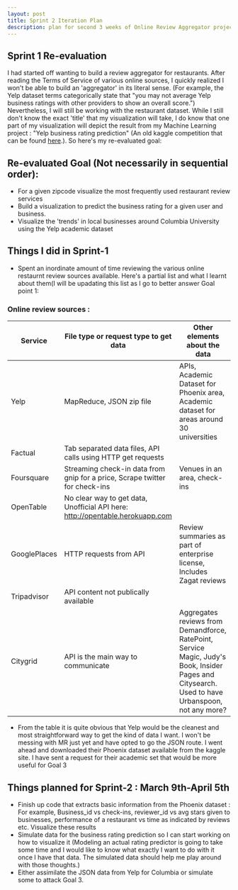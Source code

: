 ```yaml
---
layout: post
title: Sprint 2 Iteration Plan
description: plan for second 3 weeks of Online Review Aggregator project
--- 
```


## Sprint 1 Re-evaluation

I had started off wanting to build a review aggregator for restaurants. After reading the Terms of Service of various online sources, I quickly realized I won't be able to build an 'aggregator' in its literal sense. (For example, the Yelp dataset terms categorically state that "you may not average Yelp business ratings with other providers to show an overall score.")
Nevertheless, I will still be working with the restaurant dataset. While I still don't know the exact 'title' that my visualization will take, I do know that one part of my visualization will depict the result from my Machine Learning project : "Yelp business rating prediction" (An old kaggle competition that can be found [here](https://www.kaggle.com/c/yelp-recsys-2013).). So here's my re-evaluated goal:

## Re-evaluated Goal (Not necessarily in sequential order):

* For a given zipcode visualize the most frequently used restaurant review services
* Build a visualization to predict the business rating for a given user and business.
* Visualize the 'trends' in local businesses around Columbia University using the Yelp academic dataset 

## Things I did in Sprint-1

* Spent an inordinate amount of time reviewing the various online restaurnt review sources available. Here's a partial list and what I learnt about them(I will be upadating this list as I go to better answer Goal point 1:

### Online review sources : 

| Service      	| File type or request type to get data                                         	| Other elements about the data                                                                                                                    	|
|--------------	|-------------------------------------------------------------------------------	|--------------------------------------------------------------------------------------------------------------------------------------------------	|
| Yelp         	| MapReduce, JSON zip file                                                      	| APIs, Academic Dataset for Phoenix area, Academic dataset for areas around 30 universities                                                       	|
| Factual      	| Tab separated data files, API calls using HTTP get requests                   	|                                                                                                                                                  	|
| Foursquare   	| Streaming check-in data from gnip for a price, Scrape twitter for check-ins   	| Venues in an area, check-ins                                                                                                                     	|
| OpenTable    	| No clear way to get data, Unofficial API here: http://opentable.herokuapp.com 	|                                                                                                                                                  	|
| GooglePlaces 	| HTTP requests from API                                                        	| Review summaries as part of enterprise license, Includes Zagat reviews                                                                           	|
| Tripadvisor  	| API content not publically available                                          	|                                                                                                                                                  	|
| Citygrid     	| API is the main way to communicate                                            	| Aggregates reviews from Demandforce, RatePoint, Service Magic, Judy's Book, Insider Pages and Citysearch. Used to have Urbanspoon, not any more? 	|

* From the table it is quite obvious that Yelp would be the cleanest and most straightforward way to get the kind of data I want. I won't be messing with MR just yet and have opted to go the JSON route. I went ahead and downloaded their Phoenix dataset available from the kaggle site. I have sent a request for their academic set that would be more useful for Goal 3


## Things planned for Sprint-2 : March 9th-April 5th

* Finish up code that extracts basic information from the Phoenix dataset : For example, Business_id vs check-ins, reviewer_id vs avg stars given to businesses, performance of a restaurant vs time as indicated by reviews etc. Visualize these results
* Simulate data for the business rating prediction so I can start working on how to visualize it (Modeling an actual rating predictor is going to take some time and I would like to know what exactly I want to do with it once I have that data. The simulated data should help me play around with those thoughts.)
* Either assimilate the JSON data from Yelp for Columbia or simulate some to attack Goal 3.

